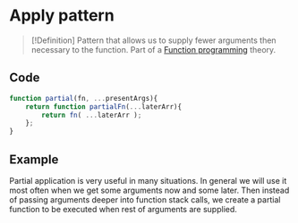 # Apply pattern
> [!Definition]
> Pattern that allows us to supply fewer arguments then necessary to the function. Part of a [Function programming](Function%20programming) theory.

## Code
```js
function partial(fn, ...presentArgs){
	return function partialFn(...laterArr){
		return fn( ...laterArr );
	};
}
```

## Example
Partial application is very useful in many situations. In general we will use it most often when we get some arguments now and some later. Then instead of passing arguments deeper into function stack calls, we create a partial function to be executed when rest of arguments are supplied.